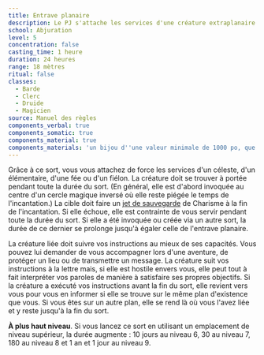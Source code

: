 ```yaml
---
title: Entrave planaire
description: Le PJ s'attache les services d'une créature extraplanaire.
school: Abjuration
level: 5
concentration: false
casting_time: 1 heure
duration: 24 heures
range: 18 mètres
ritual: false
classes:
  - Barde
  - Clerc
  - Druide
  - Magicien
source: Manuel des règles
components_verbal: true
components_somatic: true
components_material: true
components_materials: 'un bijou d''une valeur minimale de 1000 po, que le sort consume'
---
```

Grâce à ce sort, vous vous attachez de force les services d'un céleste, d'un élémentaire, d'une fée ou d'un fiélon. La créature doit se trouver à portée pendant toute la durée du sort. (En général, elle est d'abord invoquée au centre d'un cercle magique inversé où elle reste piégée le temps de l'incantation.) La cible doit faire un [jet de sauvegarde](/utiliser-les-caracteristiques/#jets-de-sauvegarde) de Charisme à la fin de l'incantation. Si elle échoue, elle est contrainte de vous servir pendant toute la durée du sort. Si elle a été invoquée ou créée via un autre sort, la durée de ce dernier se prolonge jusqu'à égaler celle de l'entrave planaire.

La créature liée doit suivre vos instructions au mieux de ses capacités. Vous pouvez lui demander de vous accompagner lors d'une aventure, de protéger un lieu ou de transmettre un message. La créature suit vos instructions à la lettre mais, si elle est hostile envers vous, elle peut tout à fait interpréter vos paroles de manière à satisfaire ses propres objectifs. Si la créature a exécuté vos instructions avant la fin du sort, elle revient vers vous pour vous en informer si elle se trouve sur le même plan d'existence que vous. Si vous êtes sur un autre plan, elle se rend là où vous l'avez liée et y reste jusqu'à la fin du sort.

**À plus haut niveau**. Si vous lancez ce sort en utilisant un emplacement de niveau supérieur, la durée augmente : 10 jours au niveau 6, 30 au niveau 7, 180 au niveau 8 et 1 an et 1 jour au niveau 9.
